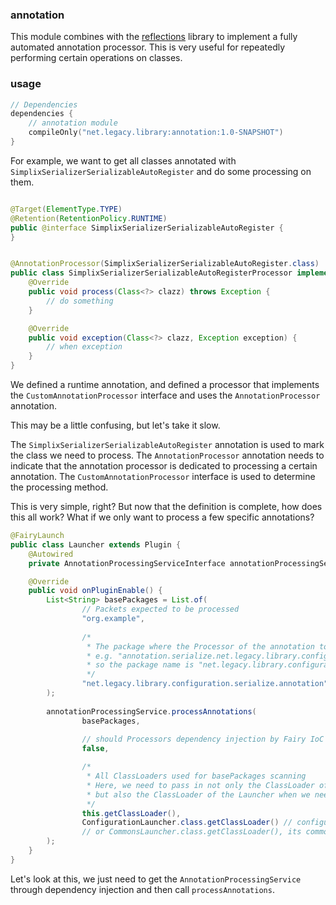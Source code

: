 ### annotation

This module combines with the [reflections](https://github.com/ronmamo/reflections) library to implement a fully
automated annotation processor. This is very useful for repeatedly performing certain operations on classes.

### usage

```kotlin
// Dependencies
dependencies {
    // annotation module
    compileOnly("net.legacy.library:annotation:1.0-SNAPSHOT")
}
```

For example, we want to get all classes annotated with `SimplixSerializerSerializableAutoRegister` and do some
processing on them.

```java

@Target(ElementType.TYPE)
@Retention(RetentionPolicy.RUNTIME)
public @interface SimplixSerializerSerializableAutoRegister {
}
```

```java

@AnnotationProcessor(SimplixSerializerSerializableAutoRegister.class)
public class SimplixSerializerSerializableAutoRegisterProcessor implements CustomAnnotationProcessor {
    @Override
    public void process(Class<?> clazz) throws Exception {
        // do something
    }

    @Override
    public void exception(Class<?> clazz, Exception exception) {
        // when exception
    }
}
```

We defined a runtime annotation, and defined a processor that implements the `CustomAnnotationProcessor` interface and
uses the `AnnotationProcessor` annotation.

This may be a little confusing, but let's take it slow.

The `SimplixSerializerSerializableAutoRegister` annotation is used to mark the class we need to process. The
`AnnotationProcessor` annotation needs to indicate that the annotation processor is dedicated to processing a certain
annotation. The `CustomAnnotationProcessor` interface is used to determine the processing method.

This is very simple, right? But now that the definition is complete, how does this all work?
What if we only want to process a few specific annotations?

```java
@FairyLaunch
public class Launcher extends Plugin {
    @Autowired
    private AnnotationProcessingServiceInterface annotationProcessingService;

    @Override
    public void onPluginEnable() {
        List<String> basePackages = List.of(
                // Packets expected to be processed
                "org.example",
                
                /*
                 * The package where the Processor of the annotation to be processed is located
                 * e.g. "annotation.serialize.net.legacy.library.configuration.SimplixSerializerSerializableAutoRegister"
                 * so the package name is "net.legacy.library.configuration.serialize.annotation"
                 */
                "net.legacy.library.configuration.serialize.annotation"
        );
        
        annotationProcessingService.processAnnotations(
                basePackages,
                
                // should Processors dependency injection by Fairy IoC
                false,

                /*
                 * All ClassLoaders used for basePackages scanning
                 * Here, we need to pass in not only the ClassLoader of the current class, 
                 * but also the ClassLoader of the Launcher when we need to use the Processor that comes with legacy-lands-library
                 */
                this.getClassLoader(),
                ConfigurationLauncher.class.getClassLoader() // configuration moduel's class loader
                // or CommonsLauncher.class.getClassLoader(), its commons module's class loader
        );
    }
}
```

Let's look at this, we just need to get the `AnnotationProcessingService` through dependency injection and then call `processAnnotations`.